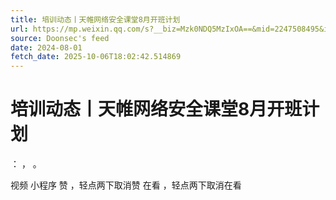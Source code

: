 ```yaml
---
title: 培训动态丨天帷网络安全课堂8月开班计划
url: https://mp.weixin.qq.com/s?__biz=Mzk0NDQ5MzIxOA==&mid=2247508495&idx=2&sn=755bb5d6ef41532c55a2031e45708352
source: Doonsec's feed
date: 2024-08-01
fetch_date: 2025-10-06T18:02:42.514869
---
```


# 培训动态丨天帷网络安全课堂8月开班计划

：
，
。

视频
小程序
赞
，轻点两下取消赞
在看
，轻点两下取消在看